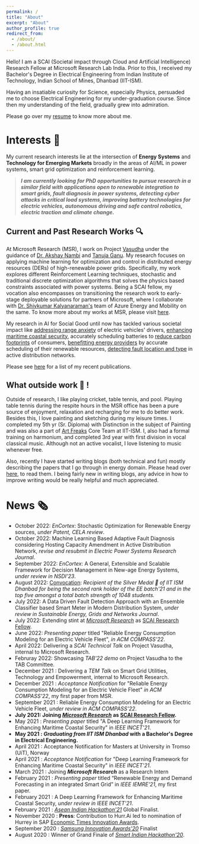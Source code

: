 ```yaml
---
permalink: /
title: "About"
excerpt: "About"
author_profile: true
redirect_from: 
  - /about/
  - /about.html
---
```


Hello! I am a SCAI (Societal impact through Cloud and Artificial Intelligence) Research Fellow at Microsoft Research Lab India. Prior to this, I received my Bachelor's Degree in Electrical Engineering from Indian Institute of Technology, Indian School of Mines, Dhanbad (IIT-ISM). 

Having an insatiable curiosity for Science, especially Physics, persuaded me to choose Electrical Engineering for my under-graduation course. Since then my understanding of the field, gradually grew into admiration.

Please go over my [resume](../files/Millend_Resume.pdf) to know more about me.
<br>
# Interests 🔖
My current research interests lie at the intersection of __Energy Systems__ and __Technology for Emerging Markets__ broadly in the areas of AI/ML in power systems, smart grid optimization and reinforcement learning.  

> __*I am currently looking for PhD opportunities to pursue research in a similar field with applications open to renewable integration to smart grids, fault diagnosis in power systems, detecting cyber attacks in critical load systems, improving battery technologies for electric vehicles, autonomous driving and safe control robotics, electric traction and climate change.*__
  
## Current and Past Research Works 🔍
At Microsoft Research (MSR), I work on Project [Vasudha](https://www.microsoft.com/en-us/research/project/vasudha/) under the guidance of [Dr. Akshay Nambi](https://www.microsoft.com/en-us/research/people/akshayn/) and [Tanuja Ganu](https://www.microsoft.com/en-us/research/people/taganu/). My research focuses on applying machine learning for optimization and control in distributed energy resources (DERs) of high-renewable power grids. Specifically, my work explores different Reinforcement Learning techniques, stochastic and traditional discrete optimization algorithms that solves the physics based constraints associated with power systems. Being a SCAI fellow, my vocation also encompasses on transitioning the research work to early-stage deployable solutions for partners of Microsoft, where I collaborate with [Dr. Shivkumar Kalyanaraman's](http://www.shivkumar.org/) team of Azure Energy and Mobility on the same. To know more about my works at MSR, please visit [here](https://www.microsoft.com/en-us/research/people/t-roymillend/).
 
My research in AI for Social Good until now has tackled various societal impact like [addressing range anxiety](../files/ReliableEnergyConsumptionModelingforanEVFleet.pdf) of electric vehicles' drivers, [enhancing maritime coastal security](../files/A_Deep_Learning_Framework_for_Enhancing_Maritime_Coastal_Securit.pdf), accurately scheduling batteries to [reduce carbon footprints](../_publications/encortex.md) of consumers, [benefitting energy providers](../files/RenewableEnergyandDemandForecastinginanIntegratedSmartGrid.pdf) by accurate scheduling of their renewable resources, [detecting fault location and type](../_publications/hosting-capacity.md) in active distribution networks. 

Please see [here](publications.md) for a list of my recent publications. 

## What outside work 🏓 ! 
Outside of research, I like playing cricket, table tennis, and pool. Playing table tennis during the respite hours in the MSR office has been a pure source of enjoyment, relaxation and recharging for me to do better work. Besides this, I love painting and sketching during my leisure times. I completed my 5th yr (Sr. Diploma) with Distinction in the subject of Painting and was also a part of [Art Freaks](https://www.facebook.com/artfreaks.ism) Core Team at IIT-ISM. I, also had a formal training on harmonium, and completed 3rd year with first division in vocal classical music. Although not an active vocalist, I love listening to music whenever free.

Also, recently I have started writing blogs (both technical and fun) mostly describing the papers that I go through in energy domain. Please head over [here](), to read them. I being fairly new in writing blogs, any advice in how to improve writing would be really helpful and much appreciated.
<!-- You can also find some of my articles on my [personal blog](year-archive.html) about the endeavours during my [bachelors'](../_posts/memories_at_iit_ism_dhanbad.md), where I briefly mention the ups and downs during the exciting four years of journey.  -->
<!-- Please visit [here](../_posts/finding-the-artist-within-me.md), where I showcase some of my drawings.  -->


# News 🗞️
- October 2022: *EnCortex*: Stochastic Optimization for Renewable Energy sources, *under Patent, CELA review*.
- October 2022: Machine Learning Based Adaptive Fault Diagnosis considering Hosting Capacity Amendment in Active Distribution Network, *revise and resubmit in Electric Power Systems Research Journal*.
- September 2022: *EnCortex*: A General, Extensible and Scalable Framework for Decision Management in New-age Energy Systems, *under review in NSDI'23*.
- August 2022: [Convocation](): *Recipient of the Silver Medal 🥈 of IIT ISM Dhanbad for being the second rank holder of the EE batch'21 and in the top five amongst a total batch strength of 1048 students.*
- July 2022: A Data Driven Fault Detection Approach with an Ensemble Classifier based Smart Meter in Modern Distribution System, *under review in Sustainable Energy, Grids and Networks Journal*.
- July 2022: Extending stint at *[Microsoft Research](https://www.microsoft.com/en-us/research/lab/microsoft-research-india/)* as [SCAI Research Fellow](https://www.microsoft.com/en-us/research/people/t-roymillend/).
- June 2022: *Presenting paper* titled "Reliable Energy Consumption Modeling for an Electric Vehicle Fleet", *in ACM COMPASS'22*.
- April 2022: Delivering a *SCAI Technical Talk* on Project Vasudha, internal to Microsoft Research.
- Februray 2022: Showcasing *TAB'22 demo* on Project Vasudha to the TAB Committee.
- December 2021 : Delivering a *TEM Talk* on Smart Grid Utilities, Technology and Empowerment, internal to Microsoft Research.
- December 2021 : *Acceptance Notification* for "Reliable Energy Consumption Modeling for an Electric Vehicle Fleet" *in ACM COMPASS'22*, my first paper from MSR.
- September 2021 : Reliable Energy Consumption Modeling for an Electric Vehicle Fleet, *under review in ACM COMPASS'22*.
- __July 2021: Joining *[Microsoft Research](https://www.microsoft.com/en-us/research/lab/microsoft-research-india/)* as [SCAI Research Fellow](https://www.microsoft.com/en-us/research/people/t-roymillend/).__
- May 2021 : *Presenting paper* titled "A Deep Learning Framework for Enhancing Maritime Coastal Security" in  *IEEE INCET'21*. 
- __May 2021 : *Graduating from IIT ISM Dhanbad* with a Bachelor's Degree in Electrical Engineering.__
- April 2021 : Acceptance Notification for Masters at University in Tromso (UiT), Norway
- April 2021 : *Acceptance Notification* for "Deep Learning Framework for Enhancing Maritime Coastal Security" in  *IEEE INCET'21*.   
- March 2021 : Joining *__Microsoft Research__* as a Research Intern
- February 2021 : *Presenting paper* titled “Renewable Energy and Demand Forecasting in an integrated Smart Grid” in *IEEE IEMRE'21*, my first paper.
- February 2021 : A Deep Learning Framework for Enhancing Maritime Coastal Security, *under review in IEEE INCET'21*.
- February 2021 : *[Asean Indian Hackathon'21](https://india-asean.mic.gov.in/team)* Global Finalist.
- November 2020 : __Press__: Contribution to Hurr.Ai led to nomination of Hurrey in SAP [Economic Times Innovation Awards](https://www.linkedin.com/feed/update/urn:li:activity:6730448483855269888/).
- September 2020 : *[Samsung Innovation Awards'20](../images/certi-merit-Linear-Optimization.jpg)* Finalist
- August 2020 : Winner of Grand Finale of *[Smart Indian Hackathon'20](https://www.linkedin.com/feed/update/urn:li:activity:6696450610167848960/)*.
